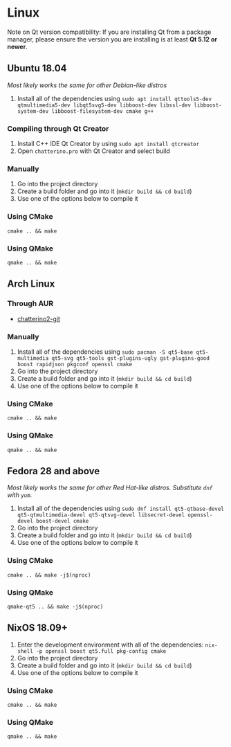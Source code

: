 # Linux

Note on Qt version compatibility: If you are installing Qt from a package manager, please ensure the version you are installing is at least **Qt 5.12 or newer**.

## Ubuntu 18.04

_Most likely works the same for other Debian-like distros_

1. Install all of the dependencies using `sudo apt install qttools5-dev qtmultimedia5-dev libqt5svg5-dev libboost-dev libssl-dev libboost-system-dev libboost-filesystem-dev cmake g++`

### Compiling through Qt Creator

1. Install C++ IDE Qt Creator by using `sudo apt install qtcreator`
1. Open `chatterino.pro` with Qt Creator and select build

### Manually

1. Go into the project directory
1. Create a build folder and go into it (`mkdir build && cd build`)
1. Use one of the options below to compile it

### Using CMake

`cmake .. && make`

### Using QMake

`qmake .. && make`

## Arch Linux

### Through AUR

- [chatterino2-git](https://aur.archlinux.org/packages/chatterino2-git/)

### Manually

1. Install all of the dependencies using `sudo pacman -S qt5-base qt5-multimedia qt5-svg qt5-tools gst-plugins-ugly gst-plugins-good boost rapidjson pkgconf openssl cmake`
1. Go into the project directory
1. Create a build folder and go into it (`mkdir build && cd build`)
1. Use one of the options below to compile it

### Using CMake

`cmake .. && make`


### Using QMake

`qmake .. && make`

## Fedora 28 and above

_Most likely works the same for other Red Hat-like distros. Substitute `dnf` with `yum`._

1. Install all of the dependencies using `sudo dnf install qt5-qtbase-devel qt5-qtmultimedia-devel qt5-qtsvg-devel libsecret-devel openssl-devel boost-devel cmake`
1. Go into the project directory
1. Create a build folder and go into it (`mkdir build && cd build`)
1. Use one of the options below to compile it

### Using CMake

`cmake .. && make -j$(nproc)`

### Using QMake

`qmake-qt5 .. && make -j$(nproc)`

## NixOS 18.09+

1. Enter the development environment with all of the dependencies: `nix-shell -p openssl boost qt5.full pkg-config cmake`
1. Go into the project directory
1. Create a build folder and go into it (`mkdir build && cd build`)
1. Use one of the options below to compile it

### Using CMake

`cmake .. && make`

### Using QMake

`qmake .. && make`


